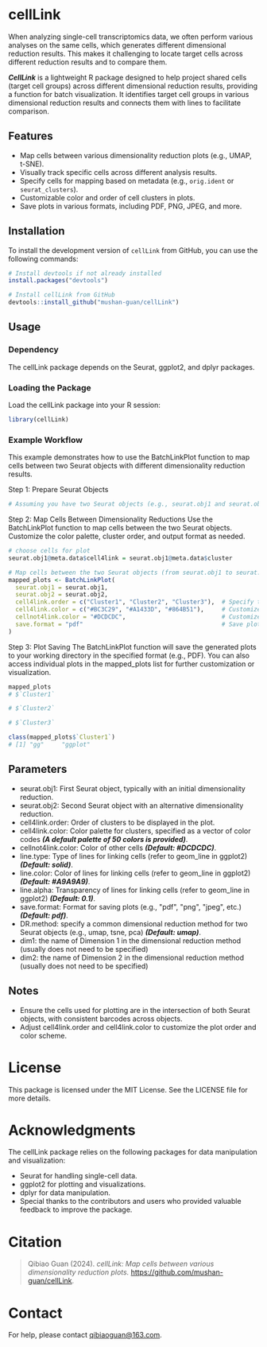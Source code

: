 # cellLink

When analyzing single-cell transcriptomics data, we often perform various analyses on the same cells, which generates different dimensional reduction results. This makes it challenging to locate target cells across different reduction results and to compare them. 

***CellLink*** is a lightweight R package designed to help project shared cells (target cell groups) across different dimensional reduction results, providing a function for batch visualization. It identifies target cell groups in various dimensional reduction results and connects them with lines to facilitate comparison.

## Features

- Map cells between various dimensionality reduction plots (e.g., UMAP, t-SNE).
- Visually track specific cells across different analysis results.
- Specify cells for mapping based on metadata (e.g., `orig.ident` or `seurat_clusters`).
- Customizable color and order of cell clusters in plots.
- Save plots in various formats, including PDF, PNG, JPEG, and more.

## Installation

To install the development version of `cellLink` from GitHub, you can use the following commands:

```r
# Install devtools if not already installed
install.packages("devtools")

# Install cellLink from GitHub
devtools::install_github("mushan-guan/cellLink")
```

## Usage
### Dependency
The cellLink package depends on the Seurat, ggplot2, and dplyr packages.
### Loading the Package
Load the cellLink package into your R session:
```r
library(cellLink)
```
### Example Workflow
This example demonstrates how to use the BatchLinkPlot function to map cells between two Seurat objects with different dimensionality reduction results.

Step 1: Prepare Seurat Objects
```r
# Assuming you have two Seurat objects (e.g., seurat.obj1 and seurat.obj2)
```
Step 2: Map Cells Between Dimensionality Reductions
Use the BatchLinkPlot function to map cells between the two Seurat objects. Customize the color palette, cluster order, and output format as needed.
```r
# choose cells for plot
seurat.obj1@meta.data$cell4link = seurat.obj1@meta.data$cluster

# Map cells between the two Seurat objects (from seurat.obj1 to seurat.obj2)
mapped_plots <- BatchLinkPlot(
  seurat.obj1 = seurat.obj1,
  seurat.obj2 = seurat.obj2,
  cell4link.order = c("Cluster1", "Cluster2", "Cluster3"),  # Specify the order of clusters
  cell4link.color = c("#BC3C29", "#A1433D", "#864B51"),     # Customize the colors of clusters for linking
  cellnot4link.color = "#DCDCDC",                           # Customize the colors of other cells (not for linking)
  save.format = "pdf"                                       # Save plots as PDF files
)
```
Step 3: Plot Saving
The BatchLinkPlot function will save the generated plots to your working directory in the specified format (e.g., PDF). You can also access individual plots in the mapped_plots list for further customization or visualization.
```r
mapped_plots
# $`Cluster1`

# $`Cluster2`

# $`Cluster3`

class(mapped_plots$`Cluster1`)
# [1] "gg"     "ggplot"
```

## Parameters
 - seurat.obj1: First Seurat object, typically with an initial dimensionality reduction.
 - seurat.obj2: Second Seurat object with an alternative dimensionality reduction.
 - cell4link.order: Order of clusters to be displayed in the plot.
 - cell4link.color: Color palette for clusters, specified as a vector of color codes ***(A default palette of 50 colors is provided)***.
 - cellnot4link.color: Color of other cells ***(Default: #DCDCDC)***.
 - line.type: Type of lines for linking cells (refer to geom_line in ggplot2) ***(Default: solid)***.
 - line.color: Color of lines for linking cells (refer to geom_line in ggplot2) ***(Default: #A9A9A9)***.
 - line.alpha: Transparency of lines for linking cells (refer to geom_line in ggplot2) ***(Default: 0.1)***.
 - save.format: Format for saving plots (e.g., "pdf", "png", "jpeg", etc.) ***(Default: pdf)***.
 - DR.method: specify a common dimensional reduction method for two Seurat objects (e.g., umap, tsne, pca) ***(Default: umap)***.
 - dim1: the name of Dimension 1 in the dimensional reduction method (usually does not need to be specified)
 - dim2: the name of Dimension 2 in the dimensional reduction method (usually does not need to be specified)

## Notes
 - Ensure the cells used for plotting are in the intersection of both Seurat objects, with consistent barcodes across objects.
 - Adjust cell4link.order and cell4link.color to customize the plot order and color scheme.

# License
This package is licensed under the MIT License. See the LICENSE file for more details.

# Acknowledgments
The cellLink package relies on the following packages for data manipulation and visualization:

 - Seurat for handling single-cell data.
 - ggplot2 for plotting and visualizations.
 - dplyr for data manipulation.
 - Special thanks to the contributors and users who provided valuable feedback to improve the package.

# Citation
> Qibiao Guan (2024). *cellLink: Map cells between various dimensionality reduction plots.*  <https://github.com/mushan-guan/cellLink>.


# Contact
For help, please contact qibiaoguan@163.com.
